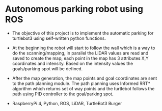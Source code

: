 # Autonomous parking robot using ROS

- The objective of this project is to implement the automatic parking for turtlebot3 using self-written python functions.
- At the beginning the robot will start to follow the wall which is a way to do the scanning/mapping, in parallel the LiDAR values are read and saved to create the map, each point in the map has 3 attributes X,Y coordinates and intensity. Based on the intensity values the goals/parking spot will be defined.
- After the map generation, the map points and goal coordinates are sent to the path planning module. The path planning uses Informed RRT* algorithm which returns set of way points and the turtlebot follows the path using PID controller to the goal/parking spot.

- RaspberryPi 4, Python, ROS, LiDAR, TurtleBot3 Burger
